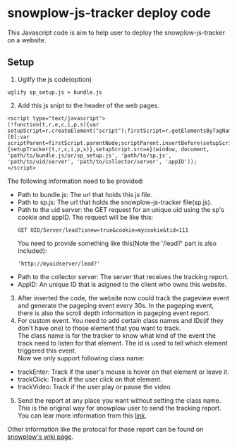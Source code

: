 # snowplow-js-tracker deploy code  

This Javascript code is aim to help user to deploy the snowplow-js-tracker on a website. 

## Setup
1. Uglify the js code(option)
```
uglify sp_setup.js > bundle.js
```
2. Add this js snipt to the header of the web pages.
```
<script type="text/javascript">
(!function(t,r,e,c,i,p,s){var setupScript=r.createElement("script");firstScript=r.getElementsByTagName("script")[0];var scriptParent=firstScript.parentNode;scriptParent.insertBefore(setupScript,firstScript);setupScript.async=1;setupScript.onload=function(){setupTracker(t,r,c,i,p,s)},setupScript.src=e}(window, document, 'path/to/bundle.js/or/sp_setup.js', 'path/to/sp.js', 'path/to/uid/server', 'path/to/collector/server', 'appID'));
</script> 
```
The following information need to be provided:
  * Path to bundle.js: The url that holds this js file.
  * Path to sp.js: The url that holds the snowplow-js-tracker file(sp.js).
  * Path to the uid server: the GET request for an unique uid using the sp's cookie and appID.
      The request will be like this:
      ```
      GET UID/Server/lead?isnew=true&cookie=mycookie&tid=111
      ```
      You need to provide something like this(Note the '/lead?' part is also included):
      ```
      'http://myuidserver/lead?'
      ```
  * Path to the collector server: The server that receives the tracking report.
  * AppID: An unique ID that is asigned to the client who owns this website.
3. After inserted the code, the website now could track the pageview event and generate the pageping event every 30s. In the pageping event, there is also the scroll depth information in pageping event report.  
4. For custom event. You need to add certain class names and IDs(if they don't have one) to those element that you want to track.  
The class name is for the tracker to know what kind of the event the track need to listen for that element. The id is used to tell which element triggered this event.  
Now we only support following class name:
  * trackEnter: Track if the user's mouse is hover on that element or leave it.
  * trackClick: Track if the user click on that element.
  * trackVideo: Track if the user play or pause the video.
5. Send the report at any place you want without setting the class name.
This is the original way for snowplow user to send the tracking report. You can lear more information from this [link](https://github.com/snowplow/snowplow/wiki/2-Specific-event-tracking-with-the-Javascript-tracker).

Other information like the protocal for those report can be found on [snowplow's wiki page](https://github.com/snowplow/snowplow/wiki/snowplow-tracker-protocol).

